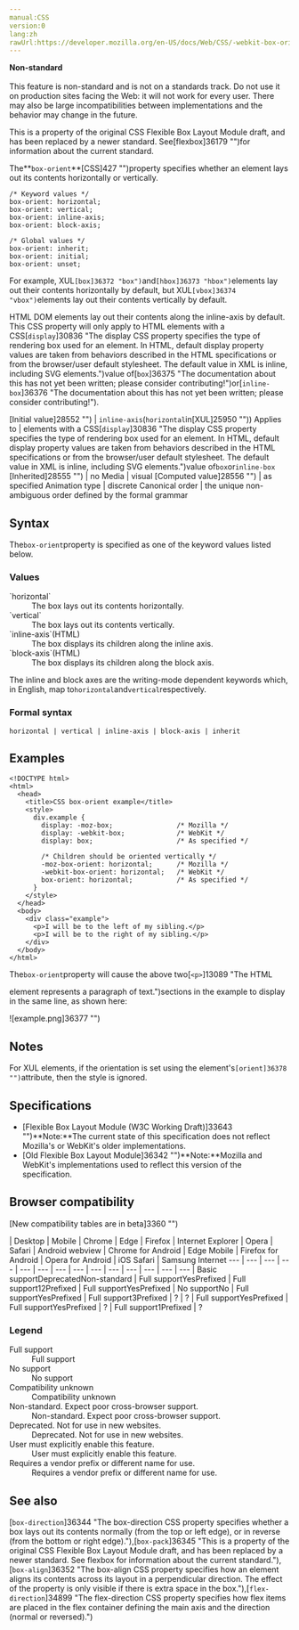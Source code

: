```yaml
---
manual:CSS
version:0
lang:zh
rawUrl:https://developer.mozilla.org/en-US/docs/Web/CSS/-webkit-box-orient
---
```






**Non-standard**<br></br>This feature is non-standard and is not on a standards track. Do not use it on production sites facing the Web: it will not work for every user. There may also be large incompatibilities between implementations and the behavior may change in the future.





This is a property of the original CSS Flexible Box Layout Module draft, and has been replaced by a newer standard. See[flexbox]36179 "")for information about the current standard.



The**`box-orient`**[CSS]427 "")property specifies whether an element lays out its contents horizontally or vertically.


```
/* Keyword values */
box-orient: horizontal;
box-orient: vertical;
box-orient: inline-axis;
box-orient: block-axis;

/* Global values */
box-orient: inherit;
box-orient: initial;
box-orient: unset;
```


For example, XUL`[box]36372 "box")`and`[hbox]36373 "hbox")`elements lay out their contents horizontally by default, but XUL`[vbox]36374 "vbox")`elements lay out their contents vertically by default.



HTML DOM elements lay out their contents along the inline-axis by default. This CSS property will only apply to HTML elements with a CSS[`display`]30836 "The display CSS property specifies the type of rendering box used for an element. In HTML, default display property values are taken from behaviors described in the HTML specifications or from the browser/user default stylesheet. The default value in XML is inline, including SVG elements.")value of[`box`]36375 "The documentation about this has not yet been written; please consider contributing!")or[`inline-box`]36376 "The documentation about this has not yet been written; please consider contributing!").


[Initial value]28552 "") | `inline-axis`(`horizontal`in[XUL]25950 "")) 
Applies to | elements with a CSS[`display`]30836 "The display CSS property specifies the type of rendering box used for an element. In HTML, default display property values are taken from behaviors described in the HTML specifications or from the browser/user default stylesheet. The default value in XML is inline, including SVG elements.")value of`box`or`inline-box` 
[Inherited]28555 "") | no 
Media | visual 
[Computed value]28556 "") | as specified 
Animation type | discrete 
Canonical order | the unique non-ambiguous order defined by the formal grammar 


## Syntax<a name="Syntax"></a>


The`box-orient`property is specified as one of the keyword values listed below.


### Values<a name="Values"></a>
<dl><dt id=''>`horizontal`</dt><dd>The box lays out its contents horizontally.</dd><dt id=''>`vertical`</dt><dd>The box lays out its contents vertically.</dd><dt id=''>`inline-axis`(HTML)</dt><dd>The box displays its children along the inline axis.</dd><dt id=''>`block-axis`(HTML)</dt><dd>The box displays its children along the block axis.</dd></dl>

The inline and block axes are the writing-mode dependent keywords which, in English, map to`horizontal`and`vertical`respectively.


### Formal syntax<a name="Formal_syntax"></a>

```
horizontal | vertical | inline-axis | block-axis | inherit
```

## Examples<a name="Examples"></a>

```
<!DOCTYPE html>
<html>
  <head>
    <title>CSS box-orient example</title>
    <style>
      div.example {
        display: -moz-box;                /* Mozilla */
        display: -webkit-box;             /* WebKit */
        display: box;                     /* As specified */

        /* Children should be oriented vertically */
        -moz-box-orient: horizontal;      /* Mozilla */
        -webkit-box-orient: horizontal;   /* WebKit */
        box-orient: horizontal;           /* As specified */
      }
    </style>
  </head>
  <body>
    <div class="example">
      <p>I will be to the left of my sibling.</p>
      <p>I will be to the right of my sibling.</p>
    </div>
  </body>
</html>
```


The`box-orient`property will cause the above two[`<p>`]13089 "The HTML <p> element represents a paragraph of text.")sections in the example to display in the same line, as shown here:



![example.png]36377 "")


## Notes<a name="Notes"></a>


For XUL elements, if the orientation is set using the element&#39;s`[orient]36378 "")`attribute, then the style is ignored.


## Specifications<a name="Specifications"></a>

* [Flexible Box Layout Module (W3C Working Draft)]33643 "")**Note:**The current state of this specification does not reflect Mozilla&#39;s or WebKit&#39;s older implementations.
* [Old Flexible Box Layout Module]36342 "")**Note:**Mozilla and WebKit&#39;s implementations used to reflect this version of the specification.

## Browser compatibility<a name="Browser_compatibility"></a>
[New compatibility tables are in beta<i></i>]3360 "")

 | <abbr>Desktop<i></i></abbr> | <abbr>Mobile<i></i></abbr> 
 | <abbr>Chrome<i></i></abbr> | <abbr>Edge<i></i></abbr> | <abbr>Firefox<i></i></abbr> | <abbr>Internet Explorer<i></i></abbr> | <abbr>Opera<i></i></abbr> | <abbr>Safari<i></i></abbr> | <abbr>Android webview<i></i></abbr> | <abbr>Chrome for Android<i></i></abbr> | <abbr>Edge Mobile<i></i></abbr> | <abbr>Firefox for Android<i></i></abbr> | <abbr>Opera for Android<i></i></abbr> | <abbr>iOS Safari<i></i></abbr> | <abbr>Samsung Internet<i></i></abbr> 
 ---  |  ---  |  ---  |  ---  |  ---  |  ---  |  ---  |  ---  |  ---  |  ---  |  ---  |  ---  |  ---  |  ---  | 
Basic support<abbr>Deprecated<i></i></abbr><abbr>Non-standard<i></i></abbr> | <abbr>Full support</abbr>Yes<abbr>Prefixed<i></i></abbr> | <abbr>Full support</abbr>12<abbr>Prefixed<i></i></abbr> | <abbr>Full support</abbr>Yes<abbr>Prefixed<i></i></abbr> | <abbr>No support</abbr>No | <abbr>Full support</abbr>Yes<abbr>Prefixed<i></i></abbr> | <abbr>Full support</abbr>3<abbr>Prefixed<i></i></abbr> | <abbr>?</abbr> | <abbr>?</abbr> | <abbr>Full support</abbr>Yes<abbr>Prefixed<i></i></abbr> | <abbr>Full support</abbr>Yes<abbr>Prefixed<i></i></abbr> | <abbr>?</abbr> | <abbr>Full support</abbr>1<abbr>Prefixed<i></i></abbr> | <abbr>?</abbr> 


### Legend<a name="Legend"></a>
<dl><dt id=''><abbr>Full support</abbr></dt><dd>Full support</dd><dt id=''><abbr>No support</abbr></dt><dd>No support</dd><dt id=''><abbr>Compatibility unknown</abbr></dt><dd>Compatibility unknown</dd><dt id=''><abbr>Non-standard. Expect poor cross-browser support.<i></i></abbr></dt><dd>Non-standard. Expect poor cross-browser support.</dd><dt id=''><abbr>Deprecated. Not for use in new websites.<i></i></abbr></dt><dd>Deprecated. Not for use in new websites.</dd><dt id=''><abbr>User must explicitly enable this feature.<i></i></abbr></dt><dd>User must explicitly enable this feature.</dd><dt id=''><abbr>Requires a vendor prefix or different name for use.<i></i></abbr></dt><dd>Requires a vendor prefix or different name for use.</dd></dl>

## See also<a name="See_Also"></a>


[`box-direction`]36344 "The box-direction CSS property specifies whether a box lays out its contents normally (from the top or left edge), or in reverse (from the bottom or right edge)."),[`box-pack`]36345 "This is a property of the original CSS Flexible Box Layout Module draft, and has been replaced by a newer standard. See flexbox for information about the current standard."),[`box-align`]36352 "The box-align CSS property specifies how an element aligns its contents across its layout in a perpendicular direction. The effect of the property is only visible if there is extra space in the box."),[`flex-direction`]34899 "The flex-direction CSS property specifies how flex items are placed in the flex container defining the main axis and the direction (normal or reversed).")




